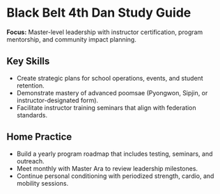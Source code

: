 # Black Belt 4th Dan Study Guide

**Focus:** Master-level leadership with instructor certification, program mentorship, and community impact planning.

## Key Skills
- Create strategic plans for school operations, events, and student retention.
- Demonstrate mastery of advanced poomsae (Pyongwon, Sipjin, or instructor-designated form).
- Facilitate instructor training seminars that align with federation standards.

## Home Practice
- Build a yearly program roadmap that includes testing, seminars, and outreach.
- Meet monthly with Master Ara to review leadership milestones.
- Continue personal conditioning with periodized strength, cardio, and mobility sessions.
